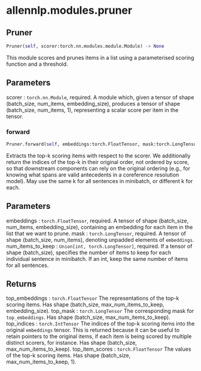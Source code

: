 # allennlp.modules.pruner

## Pruner
```python
Pruner(self, scorer:torch.nn.modules.module.Module) -> None
```

This module scores and prunes items in a list using a parameterised scoring function and a
threshold.

Parameters
----------
scorer : ``torch.nn.Module``, required.
    A module which, given a tensor of shape (batch_size, num_items, embedding_size),
    produces a tensor of shape (batch_size, num_items, 1), representing a scalar score
    per item in the tensor.

### forward
```python
Pruner.forward(self, embeddings:torch.FloatTensor, mask:torch.LongTensor, num_items_to_keep:Union[int, torch.LongTensor]) -> Tuple[torch.FloatTensor, torch.LongTensor, torch.LongTensor, torch.FloatTensor]
```

Extracts the top-k scoring items with respect to the scorer. We additionally return
the indices of the top-k in their original order, not ordered by score, so that downstream
components can rely on the original ordering (e.g., for knowing what spans are valid
antecedents in a coreference resolution model). May use the same k for all sentences in
minibatch, or different k for each.

Parameters
----------
embeddings : ``torch.FloatTensor``, required.
    A tensor of shape (batch_size, num_items, embedding_size), containing an embedding for
    each item in the list that we want to prune.
mask : ``torch.LongTensor``, required.
    A tensor of shape (batch_size, num_items), denoting unpadded elements of
    ``embeddings``.
num_items_to_keep : ``Union[int, torch.LongTensor]``, required.
    If a tensor of shape (batch_size), specifies the number of items to keep for each
    individual sentence in minibatch.
    If an int, keep the same number of items for all sentences.

Returns
-------
top_embeddings : ``torch.FloatTensor``
    The representations of the top-k scoring items.
    Has shape (batch_size, max_num_items_to_keep, embedding_size).
top_mask : ``torch.LongTensor``
    The corresponding mask for ``top_embeddings``.
    Has shape (batch_size, max_num_items_to_keep).
top_indices : ``torch.IntTensor``
    The indices of the top-k scoring items into the original ``embeddings``
    tensor. This is returned because it can be useful to retain pointers to
    the original items, if each item is being scored by multiple distinct
    scorers, for instance. Has shape (batch_size, max_num_items_to_keep).
top_item_scores : ``torch.FloatTensor``
    The values of the top-k scoring items.
    Has shape (batch_size, max_num_items_to_keep, 1).


